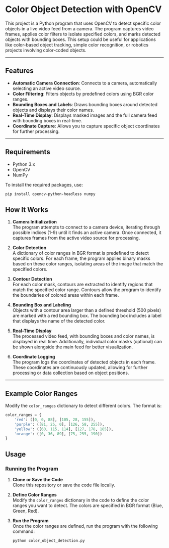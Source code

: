 # Color Object Detection with OpenCV

This project is a Python program that uses OpenCV to detect specific color objects in a live video feed from a camera. The program captures video frames, applies color filters to isolate specified colors, and marks detected objects with bounding boxes. This setup could be useful for applications like color-based object tracking, simple color recognition, or robotics projects involving color-coded objects.

---

## Features

- **Automatic Camera Connection**: Connects to a camera, automatically selecting an active video source.
- **Color Filtering**: Filters objects by predefined colors using BGR color ranges.
- **Bounding Boxes and Labels**: Draws bounding boxes around detected objects and displays their color names.
- **Real-Time Display**: Displays masked images and the full camera feed with bounding boxes in real-time.
- **Coordinate Capture**: Allows you to capture specific object coordinates for further processing.

---

## Requirements

- Python 3.x
- OpenCV
- NumPy

To install the required packages, use:

```bash
pip install opencv-python-headless numpy
```

## How It Works

1. **Camera Initialization**  
   The program attempts to connect to a camera device, iterating through possible indices (1-9) until it finds an active camera. Once connected, it captures frames from the active video source for processing.

2. **Color Detection**  
   A dictionary of color ranges in BGR format is predefined to detect specific colors. For each frame, the program applies binary masks based on these color ranges, isolating areas of the image that match the specified colors.

3. **Contour Detection**  
   For each color mask, contours are extracted to identify regions that match the specified color range. Contours allow the program to identify the boundaries of colored areas within each frame.

4. **Bounding Box and Labeling**  
   Objects with a contour area larger than a defined threshold (500 pixels) are marked with a red bounding box. The bounding box includes a label that displays the name of the detected color.

5. **Real-Time Display**  
   The processed video feed, with bounding boxes and color names, is displayed in real time. Additionally, individual color masks (optional) can be shown alongside the main feed for better visualization.

6. **Coordinate Logging**  
   The program logs the coordinates of detected objects in each frame. These coordinates are continuously updated, allowing for further processing or data collection based on object positions.

---

## Example Color Ranges

Modify the `color_ranges` dictionary to detect different colors. The format is:

```python
color_ranges = {
    'red': ([0, 0, 88], [105, 28, 155]),
    'purple': ([81, 25, 0], [126, 58, 255]),
    'yellow': ([60, 115, 114], [127, 178, 185]),
    'orange': ([0, 36, 89], [75, 255, 190])
}
```

## Usage

### Running the Program

1. **Clone or Save the Code**  
   Clone this repository or save the code file locally.

2. **Define Color Ranges**  
   Modify the `color_ranges` dictionary in the code to define the color ranges you want to detect. The colors are specified in BGR format (Blue, Green, Red).

3. **Run the Program**  
   Once the color ranges are defined, run the program with the following command:

   ```bash
   python color_object_detection.py

